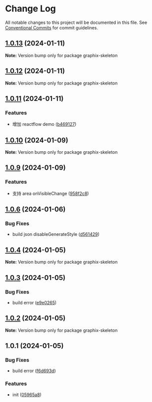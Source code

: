 # Change Log

All notable changes to this project will be documented in this file.
See [Conventional Commits](https://conventionalcommits.org) for commit guidelines.

## [1.0.13](https://github.com/foginn/Graphix/compare/v1.0.12...v1.0.13) (2024-01-11)

**Note:** Version bump only for package graphix-skeleton





## [1.0.12](https://github.com/foginn/Graphix/compare/v1.0.11...v1.0.12) (2024-01-11)

**Note:** Version bump only for package graphix-skeleton





## [1.0.11](https://github.com/foginn/Graphix/compare/v1.0.10...v1.0.11) (2024-01-11)


### Features

* 增加 reactflow demo ([b469127](https://github.com/foginn/Graphix/commit/b469127a9e04f5d4329a5d0eab5547cd993ca38a))





## [1.0.10](https://github.com/graphix-editor/Graphix/compare/v1.0.9...v1.0.10) (2024-01-09)

**Note:** Version bump only for package graphix-skeleton





## [1.0.9](https://github.com/graphix-editor/Graphix/compare/v1.0.8...v1.0.9) (2024-01-09)


### Features

* 支持 area onVisibleChange ([958f2c8](https://github.com/graphix-editor/Graphix/commit/958f2c86301274a376cb46cd33cae1c3de08315e))





## [1.0.6](https://github.com/graphix-editor/Graphix/compare/v1.0.5...v1.0.6) (2024-01-06)


### Bug Fixes

* build json disableGenerateStyle ([d561429](https://github.com/graphix-editor/Graphix/commit/d5614295ad7f516149437cf13fbd8bfd0bfa948b))





## [1.0.4](https://github.com/graphix-editor/Graphix/compare/v1.0.3...v1.0.4) (2024-01-05)

**Note:** Version bump only for package graphix-skeleton





## [1.0.3](https://github.com/graphix-editor/Graphix/compare/v1.0.2...v1.0.3) (2024-01-05)


### Bug Fixes

* build error ([e9e0265](https://github.com/graphix-editor/Graphix/commit/e9e026505237e29f15fd139b6fb0e2eb77b0161f))





## [1.0.2](https://github.com/graphix-editor/Graphix/compare/v1.0.1...v1.0.2) (2024-01-05)

**Note:** Version bump only for package graphix-skeleton





## 1.0.1 (2024-01-05)


### Bug Fixes

* build error ([f6d693d](https://github.com/graphix-editor/Graphix/commit/f6d693db2eb1371dee9106b4ab46be00d09896d3))


### Features

* init ([05965a8](https://github.com/graphix-editor/Graphix/commit/05965a83f7d176af154b30a9c4778bb66bc91841))
